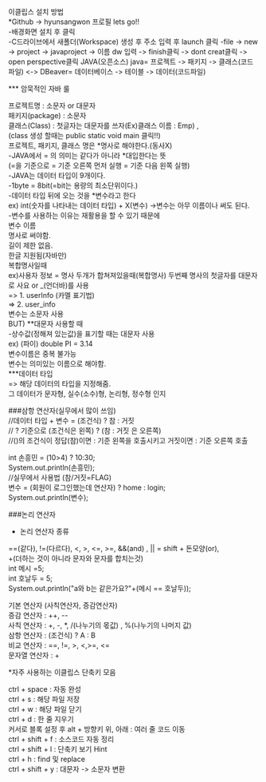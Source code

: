 이클립스 설치 방법  
*Github -> hyunsangwon 프로필 lets go!!  
-배경화면 설치 후 클릭  
-C드라이브에서 새폴더(Workspace) 생성 후 주소 입력 후 launch 클릭 
-file -> new -> project -> javaproject -> 이름 dw 입력 -> finish클릭 -> 
dont creat클릭 -> open perspective클릭
JAVA(오픈소스)
java= 프로젝트 -> 패키지 -> 클래스(코드 파일)
<->
DBeaver= 데이터베이스 -> 테이블 -> 데이터(코드파일)

*** 암묵적인 자바 룰

프로젝트명 : 소문자 or 대문자  
패키지(package) : 소문자  
클래스(Class) : 첫글자는 대문자를 쓰자(Ex)클래스 이름 : Emp) ,   
(class 생성 할때는 public static void main 클릭!!)  
프로젝트, 패키지, 클래스 명은 *명사로 해야한다.(동사X)  
-JAVA에서 = 의 의미는 같다가 아니라 *대입한다는 뜻    
(=을 기준으로 = 기준 오른쪽 먼저 실행 = 기준 다음 왼쪽 실행)  
-JAVA는 데이터 타입이 9개이다.    
-1byte = 8bit(=bit는 용량의 최소단위이다.)  
-데이터 타입 뒤에 오는 것을 *변수라고 한다  
ex) int(숫자를 나타내는 데이터 타입) + X(변수) ->변수는 아무 이름이나 써도 된다.  
-변수를 사용하는 이유는 재활용을 할 수 있기 때문에  
변수 이름  
명사로 써야함.  
길이 제한 없음.  
한글 지원됨(자바만)  
복합명사일때  
ex)사용자 정보 = 명사 두개가 합쳐져있을때(복합명사) 두번째 명사의 첫글자를 대문자로   사요 or _(언더바)를 사용  
=> 1. userInfo (카멜 표기법)  
=> 2. user_info  
변수는 소문자 사용  
BUT) **대문자 사용할 때  
-상수값(정해져 있는값)을 표기할 때는 대문자 사용  
ex) (파이) double PI = 3.14  
변수이름은 중복 불가능  
변수는 의미있는 이름으로 해야함.  
***데이터 타입  
=> 해당 데이터의 타입을 지정해줌.  
그 데이터가 문자형, 실수(소수)형, 논리형, 정수형 인지    

###삼항 연산자(실무에서 많이 쓰임)  
//데이터 타입 + 변수 = (조건식) ? 참 : 거짓  
// ? 기준으로 (조건식은 왼쪽) ? (참 : 거짓 은 오른쪽)  
//()의 조건식이 정답(참)이면 : 기준 왼쪽을 호출시키고 거짓이면 : 기준 오른쪽 호출  

int 손흥민 = (10>4) ? 10:30;  
System.out.println(손흥민);  
//실무에서 사용법 (참/거짓=FLAG)  
변수 = (회원이 로그인했는데 연산자) ? home : login;  
System.out.println(변수);
 
###논리 연산자  
* 논리 연산자 종류  

==(같다), !=(다르다), <, >, <=, >=, &&(and) , || = shift + 돈모양(or),  
+(더하는 것이 아니라 문자와 문자를 합치는것)  
int 메시 =5;  
int 호날두 = 5;  
System.out.println("a와 b는 같은가요?"+(메시 == 호날두));

기본 연산자 (사칙연산자, 증감연산자)  
증감 연산자 : ++, --  
사칙 연산자 : +, -, *, /(나누기의 몫값) , %(나누기의 나머지 값)  
삼항 연산자 : (조건식) ? A : B  
비교 연산자 : ==, !=, >, <,>=, <=  
문자열 연산자 : + 

*자주 사용하는 이클립스 단축키 모음  

ctrl + space : 자동 완성  
ctrl + s : 해당 파일 저장  
ctrl + w : 해당 파일 닫기  
ctrl + d : 한 줄 지우기  
커서로 블록 설정 후 alt + 방향키 위, 아래 : 여러 줄 코드 이동  
ctrl + shift + f : 소스코드 자동 정리  
ctrl + shift + l : 단축키 보기 Hint  
ctrl + h : find 및 replace  
ctrl + shift + y : 대문자 -> 소문자 변환  